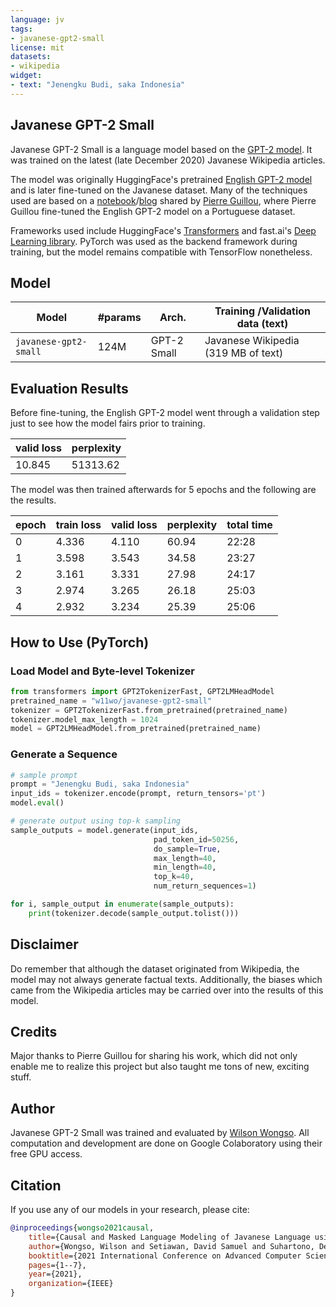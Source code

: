 ```yaml
---
language: jv
tags:
- javanese-gpt2-small
license: mit
datasets:
- wikipedia
widget:
- text: "Jenengku Budi, saka Indonesia"
---
```


## Javanese GPT-2 Small
Javanese GPT-2 Small is a language model based on the [GPT-2 model](https://cdn.openai.com/better-language-models/language_models_are_unsupervised_multitask_learners.pdf). It was trained on the latest (late December 2020) Javanese Wikipedia articles.

The model was originally HuggingFace's pretrained [English GPT-2 model](https://huggingface.co/transformers/model_doc/gpt2.html) and is later fine-tuned on the Javanese dataset. Many of the techniques used
are based on a [notebook](https://github.com/piegu/fastai-projects/blob/master/finetuning-English-GPT2-any-language-Portuguese-HuggingFace-fastaiv2.ipynb)/[blog](https://medium.com/@pierre_guillou/faster-than-training-from-scratch-fine-tuning-the-english-gpt-2-in-any-language-with-hugging-f2ec05c98787) shared by [Pierre Guillou](https://medium.com/@pierre_guillou), where Pierre Guillou fine-tuned the English GPT-2 model on a Portuguese dataset.

Frameworks used include HuggingFace's [Transformers](https://huggingface.co/transformers) and fast.ai's [Deep Learning library](https://docs.fast.ai/). PyTorch was used as the backend framework during training, but the model remains compatible with TensorFlow nonetheless.

## Model
| Model                 | #params | Arch.       | Training /Validation data (text)    |
|-----------------------|---------|-------------|-------------------------------------|
| `javanese-gpt2-small` |  124M   | GPT-2 Small | Javanese Wikipedia (319 MB of text) |

## Evaluation Results
Before fine-tuning, the English GPT-2 model went through a validation step just to see how the model fairs prior to training.

| valid loss | perplexity |
|------------|------------|
|   10.845   |  51313.62  |

The model was then trained afterwards for 5 epochs and the following are the results.

| epoch | train loss | valid loss | perplexity | total time |
|-------|------------|------------|------------|------------|
|   0   |    4.336   |    4.110   |    60.94   |    22:28   |
|   1   |    3.598   |    3.543   |    34.58   |    23:27   |
|   2   |    3.161   |    3.331   |    27.98   |    24:17   |
|   3   |    2.974   |    3.265   |    26.18   |    25:03   |
|   4   |    2.932   |    3.234   |    25.39   |    25:06   |

## How to Use (PyTorch)
### Load Model and Byte-level Tokenizer
```python
from transformers import GPT2TokenizerFast, GPT2LMHeadModel
pretrained_name = "w11wo/javanese-gpt2-small"
tokenizer = GPT2TokenizerFast.from_pretrained(pretrained_name)
tokenizer.model_max_length = 1024
model = GPT2LMHeadModel.from_pretrained(pretrained_name)
```

### Generate a Sequence
```python
# sample prompt
prompt = "Jenengku Budi, saka Indonesia"
input_ids = tokenizer.encode(prompt, return_tensors='pt')
model.eval()

# generate output using top-k sampling
sample_outputs = model.generate(input_ids, 
                                pad_token_id=50256,
                                do_sample=True, 
                                max_length=40, 
                                min_length=40,
                                top_k=40,
                                num_return_sequences=1)

for i, sample_output in enumerate(sample_outputs):
    print(tokenizer.decode(sample_output.tolist()))
```

## Disclaimer
Do remember that although the dataset originated from Wikipedia, the model may not always generate factual texts. Additionally, the biases which came from the Wikipedia articles may be carried over into the results of this model.

## Credits
Major thanks to Pierre Guillou for sharing his work, which did not only enable me to realize this project but also taught me tons of new, exciting stuff.

## Author
Javanese GPT-2 Small was trained and evaluated by [Wilson Wongso](https://w11wo.github.io/). All computation and development are done on Google Colaboratory using their free GPU access.

## Citation

If you use any of our models in your research, please cite:

```bib
@inproceedings{wongso2021causal,
    title={Causal and Masked Language Modeling of Javanese Language using Transformer-based Architectures},
    author={Wongso, Wilson and Setiawan, David Samuel and Suhartono, Derwin},
    booktitle={2021 International Conference on Advanced Computer Science and Information Systems (ICACSIS)},
    pages={1--7},
    year={2021},
    organization={IEEE}
}
```

